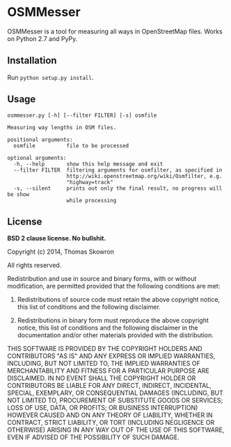 # OSMMesser

OSMMesser is a tool for measuring all ways in OpenStreetMap files. Works on Python 2.7 and PyPy.


## Installation

Run `python setup.py install`.


## Usage

	osmmesser.py [-h] [--filter FILTER] [-s] osmfile

	Measuring way lengths in OSM files.

	positional arguments:
	  osmfile          file to be processed

	optional arguments:
	  -h, --help       show this help message and exit
	  --filter FILTER  filtering arguments for osmfilter, as specified in
	                   http://wiki.openstreetmap.org/wiki/Osmfilter, e.g.
	                   "highway=track"
	  -s, --silent     prints out only the final result, no progress will be show
	                   while processing


## License

__BSD 2 clause license. No bullshit.__


Copyright (c) 2014, Thomas Skowron

All rights reserved.

Redistribution and use in source and binary forms, with or without modification, are permitted provided that the following conditions are met:

1. Redistributions of source code must retain the above copyright notice, this list of conditions and the following disclaimer.

2. Redistributions in binary form must reproduce the above copyright notice, this list of conditions and the following disclaimer in the documentation and/or other materials provided with the distribution.

THIS SOFTWARE IS PROVIDED BY THE COPYRIGHT HOLDERS AND CONTRIBUTORS "AS IS" AND ANY EXPRESS OR IMPLIED WARRANTIES, INCLUDING, BUT NOT LIMITED TO, THE IMPLIED WARRANTIES OF MERCHANTABILITY AND FITNESS FOR A PARTICULAR PURPOSE ARE DISCLAIMED. IN NO EVENT SHALL THE COPYRIGHT HOLDER OR CONTRIBUTORS BE LIABLE FOR ANY DIRECT, INDIRECT, INCIDENTAL, SPECIAL, EXEMPLARY, OR CONSEQUENTIAL DAMAGES (INCLUDING, BUT NOT LIMITED TO, PROCUREMENT OF SUBSTITUTE GOODS OR SERVICES; LOSS OF USE, DATA, OR PROFITS; OR BUSINESS INTERRUPTION) HOWEVER CAUSED AND ON ANY THEORY OF LIABILITY, WHETHER IN CONTRACT, STRICT LIABILITY, OR TORT (INCLUDING NEGLIGENCE OR OTHERWISE) ARISING IN ANY WAY OUT OF THE USE OF THIS SOFTWARE, EVEN IF ADVISED OF THE POSSIBILITY OF SUCH DAMAGE.